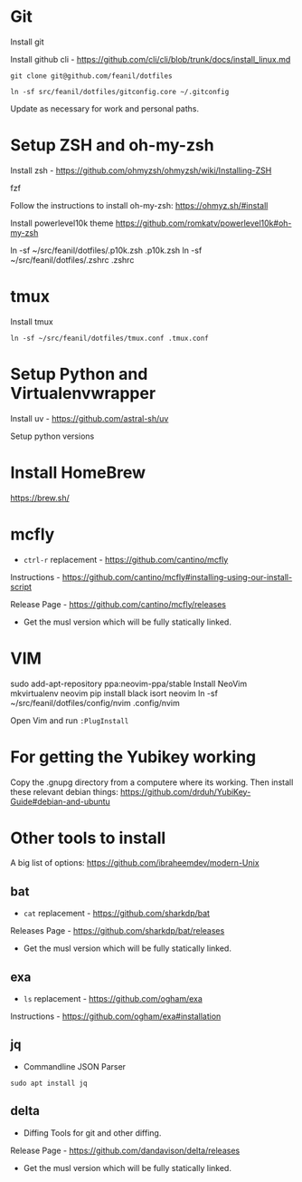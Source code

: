 Git
===

Install git

Install github cli - https://github.com/cli/cli/blob/trunk/docs/install_linux.md

```
git clone git@github.com/feanil/dotfiles

ln -sf src/feanil/dotfiles/gitconfig.core ~/.gitconfig
```

Update as necessary for work and personal paths.

Setup ZSH and oh-my-zsh
=======================

Install zsh - https://github.com/ohmyzsh/ohmyzsh/wiki/Installing-ZSH

fzf

Follow the instructions to install oh-my-zsh: https://ohmyz.sh/#install

Install powerlevel10k theme https://github.com/romkatv/powerlevel10k#oh-my-zsh

ln -sf ~/src/feanil/dotfiles/.p10k.zsh .p10k.zsh
ln -sf ~/src/feanil/dotfiles/.zshrc .zshrc


tmux
====

Install tmux

```
ln -sf ~/src/feanil/dotfiles/tmux.conf .tmux.conf
```

Setup Python and Virtualenvwrapper
==================================

Install uv - https://github.com/astral-sh/uv

Setup python versions

Install HomeBrew
================

https://brew.sh/




mcfly
=====

- `ctrl-r` replacement - https://github.com/cantino/mcfly

Instructions - https://github.com/cantino/mcfly#installing-using-our-install-script

Release Page - https://github.com/cantino/mcfly/releases
- Get the musl version which will be fully statically linked.

VIM
===

sudo add-apt-repository ppa:neovim-ppa/stable
Install NeoVim
mkvirtualenv neovim
pip install black isort neovim
ln -sf ~/src/feanil/dotfiles/config/nvim .config/nvim

Open Vim and run `:PlugInstall`


For getting the Yubikey working
===============================
Copy the .gnupg directory from a computere where its working.
Then install these relevant debian things: https://github.com/drduh/YubiKey-Guide#debian-and-ubuntu




Other tools to install
======================
A big list of options: https://github.com/ibraheemdev/modern-Unix


bat
---

- `cat` replacement - https://github.com/sharkdp/bat

Releases Page - https://github.com/sharkdp/bat/releases
- Get the musl version which will be fully statically linked.

exa
---

- `ls` replacement - https://github.com/ogham/exa

Instructions - https://github.com/ogham/exa#installation

jq
--

- Commandline JSON Parser

`sudo apt install jq`


delta
-----

- Diffing Tools for git and other diffing.

Release Page - https://github.com/dandavison/delta/releases
- Get the musl version which will be fully statically linked.
